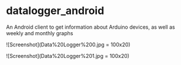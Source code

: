 # datalogger_android
An Android client to get information about Arduino devices, as well as weekly and monthly graphs


![Screenshot](Data%20Logger%200.jpg = 100x20)

![Screenshot](Data%20Logger%201.jpg = 100x20)
